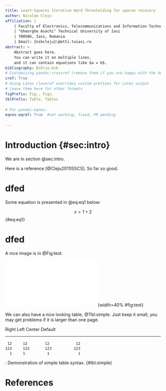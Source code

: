```yaml
---
title: Least-Squares Iterative Hard Thresholding for sparse recovery
author: Nicolae Cleju
affiliation: | 
	| Faculty of Electronics, Telecommunications and Information Technology
    | "Gheorghe Asachi" Technical University of Iasi
    | 700506, Iasi, Romania
	| Email: {nikcleju}\@etti.tuiasi.ro
abstract: >
	Abstract goes here.
	You can write it on multiple lines, 
	and it can contain equations like $a = b$.
bibliography: Biblio.bib
# Customizing pandoc-crossref (remove them if you are happy with the defaults)
cref: True
# Using Latex cleveref overrides custom prefixes for Latex output
# Leave them here for other formats
figPrefix: Fig., Figs.
tblPrefix: Table, Tables

# For pandoc-eqnos:
eqnos-eqref: True  #not working, fixed, PR pending

---
```


# Introduction {#sec:intro}

We are in section @sec:intro.

Here is a reference [@Cleju2011ISSCS]. So far so good.

# dfed

Some equation is presented in @eq:eq1 below:

$$x = 1 + 2$$ {#eq:eq1}

# dfed

A nice image is in @Fig:test.

![Nume figura](Figure.pdf){width=40% #fig:test}

We can also have a nice looking table, @Tbl:simple.
Just keep it small, you may get problems if it is larger than one page.

  Right     Left     Center     Default
-------     ------ ----------   -------
     12     12        12            12
    123     123       123          123
      1     1          1             1

:  Demonstration of simple table syntax. {#tbl:simple}

# References